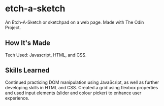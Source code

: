 # etch-a-sketch
An Etch-A-Sketch or sketchpad on a web page. Made with The Odin Project.

## How It's Made
Tech Used: Javascript, HTML, and CSS.

## Skills Learned
Continued practicing DOM manipulation using JavaScript, as well as further developing skills in HTML and CSS. Created a grid using flexbox properties and used input elements (slider and colour picker) to enhance user experience.
